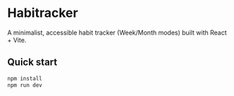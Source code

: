 # Habitracker


A minimalist, accessible habit tracker (Week/Month modes) built with React + Vite.


## Quick start
```bash
npm install
npm run dev
